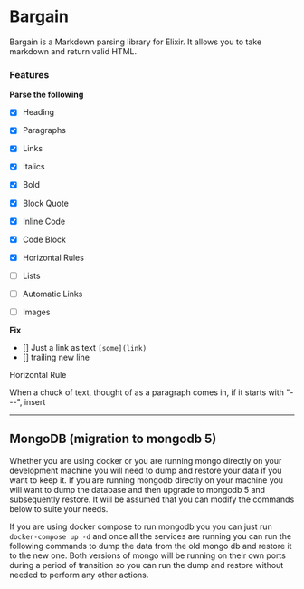 # Bargain

Bargain is a Markdown parsing library for Elixir. It allows you to take markdown and return valid HTML.


### Features

**Parse the following**

- [x] Heading
- [x] Paragraphs
- [x] Links
- [x] Italics
- [x] Bold
- [x] Block Quote
- [x] Inline Code
- [x] Code Block
- [x] Horizontal Rules
- [ ] Lists
- [ ] Automatic Links
- [ ] Images


**Fix**

- [] Just a link as text `[some](link)`
- [] trailing new line



Horizontal Rule

When a chuck of text, thought of as a paragraph comes in, if it starts with "---", insert <hr>


## MongoDB (migration to mongodb 5)
Whether you are using docker or you are running mongo directly on your development machine you will need to dump
and restore your data if you want to keep it. If you are running mongodb directly on your machine you will want to dump
the database and then upgrade to mongodb 5 and subsequently restore. It will be assumed that you can modify the commands
below to suite your needs.

If you are using docker compose to run mongodb you you can just run `docker-compose up -d` and once all the services
are running you can run the following commands to dump the data from the old mongo db and restore it to the new one.
Both versions of mongo will be running on their own ports during a period of transition so you can run the dump and
restore without needed to perform any other actions.
